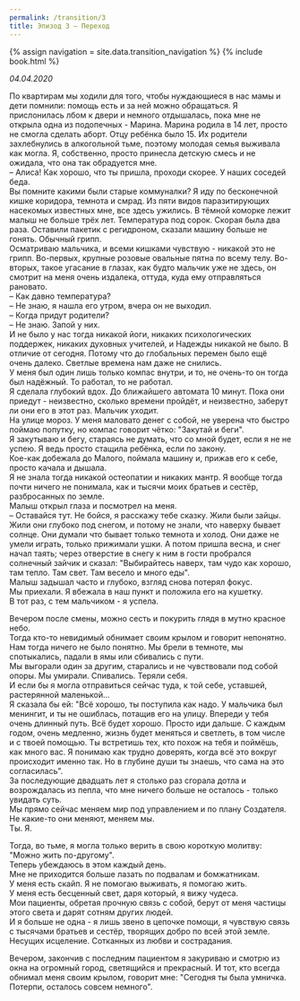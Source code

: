 ```yaml
---
permalink: /transition/3
title: Эпизод 3 – Переход
---
```

{% assign navigation  = site.data.transition_navigation %}
{% include book.html %}

*04.04.2020*

По квартирам мы ходили для того, чтобы нуждающиеся в нас мамы и дети помнили: помощь есть и за ней можно обращаться.
Я прислонилась лбом к двери и немного отдышалась, пока мне не открыла одна из подопечных - Марина. Марина родила в 14 лет, просто не смогла сделать аборт. Отцу ребёнка было 15. Их родители захлебнулись в алкогольной тьме, поэтому молодая семья выживала как могла. Я, собственно, просто принесла детскую смесь и не ожидала, что она так обрадуется мне.  
– Алиса! Как хорошо, что ты пришла, проходи скорее. У наших соседей беда.  
Вы помните какими были старые коммуналки? Я иду по бесконечной кишке коридора, темнота и смрад. Из пяти видов паразитирующих насекомых известных мне, все здесь ужились. В тёмной коморке лежит малыш не больше трёх лет. Температура под сорок. Скорая была два раза. Оставили пакетик с регидроном, сказали машину больше не гонять. Обычный грипп.  
Осматриваю мальчика, и всеми кишками чувствую - никакой это не грипп. Во-первых, крупные розовые овальные пятна по всему телу. Во-вторых, такое угасание в глазах, как будто мальчик уже не здесь, он смотрит на меня очень издалека, оттуда, куда ему отправляться рановато.  
– Как давно температура?  
– Не знаю, я нашла его утром, вчера он не выходил.  
– Когда придут родители?  
– Не знаю. Запой у них.  
И не было у нас тогда никакой йоги, никаких психологических поддержек, никаких духовных учителей, и Надежды никакой не было. В отличие от сегодня. Потому что до глобальных перемен было ещё очень далеко. Светлые времена нам даже не снились.  
У меня был один лишь только компас внутри, и то, не очень-то он тогда был надёжный. То работал, то не работал.  
Я сделала глубокий вдох. До ближайшего автомата 10 минут. Пока они приедут - неизвестно, сколько времени пройдёт, и неизвестно, заберут ли они его в этот раз. Мальчик уходит.  
На улице мороз. У меня маловато денег с собой, не уверена что быстро поймаю попутку, но компас говорит чётко: "Закутай и беги".  
Я закутываю и бегу, стараясь не думать, что со мной будет, если я не не успею. Я ведь просто стащила ребёнка, если по закону.  
Кое-как добежала до Малого, поймала машину и, прижав его к себе, просто качала и дышала.  
Я не знала тогда никакой остеопатии и никаких мантр. Я вообще тогда почти ничего не понимала, как и тысячи моих братьев и сестёр, разбросанных по земле.  
Малыш открыл глаза и посмотрел на меня.  
– Оставайся тут. Не бойся, я расскажу тебе сказку. Жили были зайцы. Жили они глубоко под снегом, и потому не знали, что наверху бывает солнце. Они думали что бывает только темнота и холод. Они даже не умели играть, только прижимали ушки. А потом пришла весна, и снег начал таять; через отверстие в снегу к ним в гости пробрался солнечный зайчик и сказал: "Выбирайтесь наверх, там чудо как хорошо, там тепло. Там свет. Там весело и много еды".  
Малыш задышал часто и глубоко, взгляд снова потерял фокус.  
Мы приехали. Я вбежала в наш пункт и положила его на кушетку.  
В тот раз, с тем мальчиком - я успела.  

Вечером после смены, можно сесть и покурить глядя в мутно красное небо.  
Тогда кто-то невидимый обнимает своим крылом и говорит непонятно.  
Нам тогда ничего не было понятно. Мы брели в темноте, мы спотыкались, падали в ямы или сбивались с пути.  
Мы выгорали один за другим, старались и не чувствовали под собой опоры. Мы умирали. Спивались. Теряли себя.  
И если бы я могла отправиться сейчас туда, к той себе, уставшей, растерянной маленькой...  
Я сказала бы ей: "Всё хорошо, ты поступила как надо. У мальчика был менингит, и ты не ошиблась, потащив его на улицу. Впереди у тебя очень длинный путь. Всё будет хорошо. Просто иди дальше. С каждым годом, очень медленно, жизнь будет меняться и светлеть, в том числе и с твоей помощью. Ты встретишь тех, кто похож на тебя и поймёшь, как много вас. Я понимаю как трудно доверять, когда всё это вокруг происходит именно так. Но в глубине души ты знаешь, что сама на это согласилась".  
За последующие двадцать лет я столько раз сгорала дотла и возрождалась из пепла, что мне ничего больше не осталось - только увидать суть.  
Мы прямо сейчас меняем мир под управлением и по плану Создателя.  
Не какие-то они меняют, меняем мы.  
Ты. Я.

Тогда, во тьме, я могла только верить в свою короткую молитву:  
"Можно жить по-другому".  
Теперь убеждаюсь в этом каждый день.  
Мне не приходится больше лазать по подвалам и бомжатникам.  
У меня есть скайп. Я не помогаю выживать, я помогаю жить.  
У меня есть бесценный свет, даря который, я вижу чудеса.  
Мои пациенты, обретая прочную связь с собой, берут от меня частицы этого света и дарят сотням других людей.  
И я больше не одна - я лишь звено в цепочке помощи, я чувствую связь с тысячами братьев и сестёр, творящих добро по всей этой земле. Несущих исцеление. Сотканных из любви и сострадания.

Вечером, закончив с последним пациентом я закуриваю и смотрю из окна на огромный город, светящийся и прекрасный. И тот, кто всегда обнимал меня своим крылом, говорит мне: "Сегодня ты была умничка. Потерпи, осталось совсем немного".